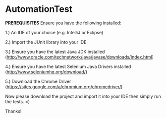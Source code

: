 # AutomationTest

**PREREQUISITES**
Ensure you have the following installed:

1.) An IDE of your choice (e.g. IntelliJ or Eclipse)

2.) Import the JUnit library into your IDE

3.) Ensure you have the latest Java JDK installed (http://www.oracle.com/technetwork/java/javase/downloads/index.html)

4.) Ensure you have the latest Selenium Java Drivers installed (http://www.seleniumhq.org/download/)

5.) Download the Chrome Driver (https://sites.google.com/a/chromium.org/chromedriver/)


Now please download the project and import it into your IDE then simply run the tests. =)

Thanks!
